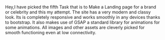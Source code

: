 Hey,I have picked the fifth Task that is to Make a Landing page for a brand or celebrity and this my attempt. The site has a very modern and classy look. Its is completely responsive and works smoothly in any devices thanks to bootstrap. It also makes use of GSAP a standard library for animations for some animations. All images and other assets are cleverly picked for smooth functioning even at low connectivity.
